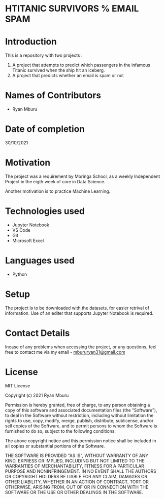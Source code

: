 # HTITANIC SURVIVORS % EMAIL SPAM

# Introduction
This is a repository with two projects : 

1. A project that attempts to predict which passengers in the infamous Titanic survived when the ship hit an iceberg.
2. A project that predicts whether an email is spam or not

# Names of Contributors
- Ryan Mburu

# Date of completion
30/10/2021

# Motivation
The project was a requirement by Moringa School, as a weekly Independent Project in the eigth week of core in Data Science.

Another motivation is to practice Machine Learning.

# Technologies used
- Jupyter Notebook
- VS Code
- Git
- Microsoft Excel

# Languages used
- Python

# Setup
The project is to be downloaded with the datasets, for easier retrival of information. Use of an editer that supports Jupyter Notebook is required.

# Contact Details
Incase of any problems when accessing the project, or any questions, feel free to contact me via my email - mbururyan31@gmail.com

# License
MIT License

Copyright (c) 2021 Ryan Mburu

Permission is hereby granted, free of charge, to any person obtaining a copy
of this software and associated documentation files (the "Software"), to deal
in the Software without restriction, including without limitation the rights
to use, copy, modify, merge, publish, distribute, sublicense, and/or sell
copies of the Software, and to permit persons to whom the Software is
furnished to do so, subject to the following conditions:

The above copyright notice and this permission notice shall be included in all
copies or substantial portions of the Software.

THE SOFTWARE IS PROVIDED "AS IS", WITHOUT WARRANTY OF ANY KIND, EXPRESS OR
IMPLIED, INCLUDING BUT NOT LIMITED TO THE WARRANTIES OF MERCHANTABILITY,
FITNESS FOR A PARTICULAR PURPOSE AND NONINFRINGEMENT. IN NO EVENT SHALL THE
AUTHORS OR COPYRIGHT HOLDERS BE LIABLE FOR ANY CLAIM, DAMAGES OR OTHER
LIABILITY, WHETHER IN AN ACTION OF CONTRACT, TORT OR OTHERWISE, ARISING FROM,
OUT OF OR IN CONNECTION WITH THE SOFTWARE OR THE USE OR OTHER DEALINGS IN THE
SOFTWARE.